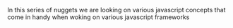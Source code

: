 In this series of nuggets we are looking on various javascript concepts that come in handy when woking on various javascript frameworks